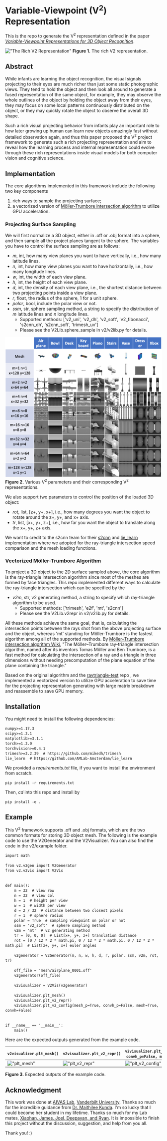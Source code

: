 # Variable-Viewpoint (V<sup>2</sup>) Representation
This is the repo to generate the V<sup>2</sup> representation defined in the paper
[_Variable-Viewpoint Representations for 3D Object Recognition_](https://arxiv.org/pdf/2002.03131.pdf).

!["The Rich V2 Representation"](readme/v2_sample_1.gif)
**Figure 1.** The rich V2 representation.</p>

## Abstract
While infants are learning the object recognition, the visual signals projecting to their eyes are
much richer than just some static photographic views. They tend to hold the object and then look all
around to generate a fused representation of the same object, for example, they may observe the whole
outlines of the object by holding the object away from their eyes, they may focus on some local patterns
continuously distributed on the object, or they may quickly rotate the object to observe the overall 3D
shape.   

Such a rich visual projecting behavior from infants play an important role to how later growing up human
can learn new objects amazingly fast without detailed observation again, and thus this paper proposed the
V<sup>2</sup> project framework to generate such a rich projecting representation and aim to reveal how
the learning process and internal representation could evolve through these rich representations inside
visual models for both computer vision and cognitive science.

## Implementation
The core algorithms implemented in this framework include the following two key components
1. rich ways to sample the projecting surface;
2. a vectorized version of 
[Möller-Trumbore intersection algorithm](https://en.wikipedia.org/wiki/M%C3%B6ller%E2%80%93Trumbore_intersection_algorithm)
to utilize GPU acceleration.

### Projecting Surface Sampling
We will first normalize a 3D object, either in .off or .obj format into a sphere, and then sample
all the project planes tangent to the sphere. The variables you have to control the surface sampling are as follows:
- _m_, int, how many view planes you want to have vertically, i.e., how many latitude lines.
- _n_, int, how many view planes you want to have horizontally, i.e., how many longitude lines.
- _w_, int, the width of each view plane.
- _h_, int, the height of each view plane.
- _d_, int, the density of each view plane, i.e., the shortest distance between two projecting points inside a view plane.
- _r_, float, the radius of the sphere, 1 for a unit sphere. 
- _polar_, bool, include the polar view or not.
- _ssm_, str, sphere sampling method, a string to specify the distribution of _m_ latitude lines and _n_
longitude lines.
  - Supported methods: ['v2_uni', 'v2_dh', 'v2_soft', 'v2_fibonacci', 's2cnn_dh', 's2cnn_soft', 'trimesh_uv']
  - Please see the V2Lib.sphere_sample in v2/v2lib.py for details. 

!["Various V2 parameters and their corresponding V2 representations"](readme/v2_sample_2.png)
**Figure 2.** Various V<sup>2</sup> parameters and their corresponding
V<sup>2</sup> representations.

We also support two parameters to control the position of the loaded 3D object:
- _rot_, list, [z+, y+, x+], i.e., how many degrees you want the object to rotate around the z+, y+, and x+ axis.
- _tr_, list, [x+, y+, z+], i.e., how far you want the object to translate along the x+, y+, z+ axis.

We want to credit to the s2cnn team for their [s2cnn](https://github.com/jonas-koehler/s2cnn) and
[lie_learn](https://github.com/AMLab-Amsterdam/lie_learn) implementation where we adopted
for the ray-triangle intersection speed comparison and the mesh loading functions.

### Vectorized Möller-Trumbore Algorithm
To project a 3D object to the 2D surface sampled above, the core algorithm is the ray-triangle intersection algorithm
since most of the meshes are formed by face triangles.
This repo implemented different ways to calculate the ray-triangle intersection which can be specified by the
- _v2m_, str, v2 generating method, a string to specify which ray-triangle algorithm to be used.
  - Supported methods: ['trimesh', 'e2f', 'mt', 's2cnn']
  - Please see the V2Lib.v2repr in v2/v2lib.py for details.
  
All these methods achieve the same goal, that is, calculating the intersection points between the rays shot from the above
projecting surface and the object, whereas 'mt' standing for Möller-Trumbore is the fastest algorithm among all
of the supported methods. By [Möller–Trumbore intersection algorithm Wiki](https://en.wikipedia.org/wiki/M%C3%B6ller%E2%80%93Trumbore_intersection_algorithm), "The Möller–Trumbore ray-triangle intersection algorithm, named after its inventors
Tomas Möller and Ben Trumbore, is a fast method for calculating the intersection of a ray and a triangle in three
dimensions without needing precomputation of the plane equation of the plane containing the triangle."
 
Based on the original algorithm and
the [raytriangle-test](https://github.com/johnnovak/raytriangle-test) repo
, we implemented a vectorized version to utilize GPU acceleration to save time for the projecting
representation generating with large matrix breakdown and reassemble to save GPU memory.

## Installation
You might need to install the following dependencies:
```
numpy>=1.17.3
scipy>=1.3.1
matplotlib>=3.1.1
torch>=1.3.0
torchvision>=0.4.1
trimesh>=3.2.39  # https://github.com/mikedh/trimesh
lie_learn  # https://github.com/AMLab-Amsterdam/lie_learn
```
We provided a _requirements.txt_ file, if you want to install the environment from scratch.
```
pip install -r requirements.txt
```
Then, _cd_ into this repo and install by
```
pip install -e .
```
## Example
This V<sup>2</sup> framework supports .off and .obj formats, which are the two common formats for storing
3D object mesh. The following is the example code to use the V2Generator and the V2Visualizer. You can also
find the code in the v2/example folder.
```
import math

from v2.v2gen import V2Generator
from v2.v2vis import V2Vis


def main():
    m = 32  # view row
    n = 32  # view col
    h = 1  # height per view
    w = 1  # width per view
    d = 2 / 32  # distance between two closest pixels
    r = 1  # sphere radius
    polar = True  # sampling viewpoint on polar or not
    ssm = 'v2_soft'  # sphere sampling method
    v2m = 'mt'  # v2 generating method
    tr = [0, 0, 0]  # List[x+, y+, z+] translation distance
    rot = [0 / 12 * 2 * math.pi, 0 / 12 * 2 * math.pi, 0 / 12 * 2 * math.pi]  # List[z+, y+, x+] euler angles

    v2generator = V2Generator(m, n, w, h, d, r, polar, ssm, v2m, rot, tr)

    off_file = 'mesh/airplane_0001.off'
    v2generator(off_file)

    v2visualizer = V2Vis(v2generator)

    v2visualizer.plt_mesh()
    v2visualizer.plt_v2_repr()
    v2visualizer.plt_v2_config(mesh_p=True, convh_p=False, mesh=True, convh=False)


if __name__ == '__main__':
    main()
```
Here are the expected outputs generated from the example code.

```v2visualizer.plt_mesh()``` | ```v2visualizer.plt_v2_repr()``` | ```v2visualizer.plt_v2_config(mesh_p=True, convh_p=False, mesh=True, convh=False)```
------------------------------|--------------------------------- | ------------------------------------------------------------------------------------
!["plt_mesh"](readme/plt_mesh.png) | !["plt_v2_repr"](readme/plt_v2_repr.png) | !["plt_v2_config"](readme/plt_v2_config.png)

**Figure 3.** Expected outputs of the example code.

## Acknowledgment
This work was done at [AIVAS Lab](https://my.vanderbilt.edu/aivaslab/), [Vanderbilt University](https://www.vanderbilt.edu/).
Thanks so much for the incredible guidance from [Dr. Maithilee Kunda](https://my.vanderbilt.edu/mkunda/).
I'm so lucky that I could become her student in my lifetime. Thanks so much for my Lab mates, [Xiaohan, James, Joel,
Deepayan, and Ryan](https://my.vanderbilt.edu/aivaslab/people/). It is impossible to finish this project
without the discussion, suggestion, and help from you all.

Thank you! :)